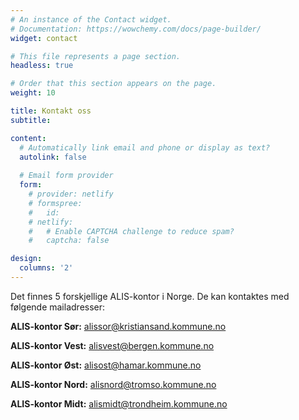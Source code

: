 ```yaml
---
# An instance of the Contact widget.
# Documentation: https://wowchemy.com/docs/page-builder/
widget: contact

# This file represents a page section.
headless: true

# Order that this section appears on the page.
weight: 10

title: Kontakt oss
subtitle: 

content:
  # Automatically link email and phone or display as text?
  autolink: false
  
  # Email form provider
  form:
    # provider: netlify
    # formspree:
    #   id:
    # netlify:
    #   # Enable CAPTCHA challenge to reduce spam?
    #   captcha: false

design:
  columns: '2'
---
```


Det finnes 5 forskjellige ALIS-kontor i Norge. 
De kan kontaktes med følgende mailadresser:

**ALIS-kontor Sør:** 
alissor@kristiansand.kommune.no

**ALIS-kontor Vest:** 
alisvest@bergen.kommune.no

**ALIS-kontor Øst:**
alisost@hamar.kommune.no

**ALIS-kontor Nord:**
alisnord@tromso.kommune.no

**ALIS-kontor Midt:**
alismidt@trondheim.kommune.no
